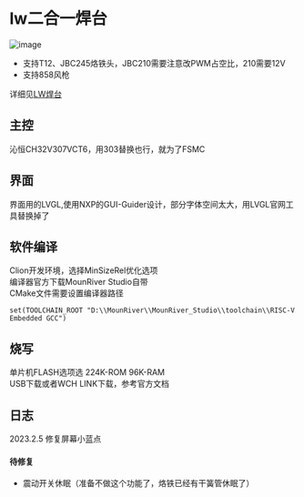 # lw二合一焊台
![image](https://image.lceda.cn/pullimage/vQP46FFlfbOm5sraZ4GKLsGqRL4FvPVqw5Z7oa6u.jpeg)
* 支持T12、JBC245烙铁头，JBC210需要注意改PWM占空比，210需要12V
* 支持858风枪

详细见[LW焊台](https://oshwhub.com/lonerwolf/lw-han-tai)
## 主控
沁恒CH32V307VCT6，用303替换也行，就为了FSMC
## 界面
界面用的LVGL,使用NXP的GUI-Guider设计，部分字体空间太大，用LVGL官网工具替换掉了
## 软件编译
Clion开发环境，选择MinSizeRel优化选项  
编译器官方下载MounRiver Studio自带  
CMake文件需要设置编译器路径
```
set(TOOLCHAIN_ROOT "D:\\MounRiver\\MounRiver_Studio\\toolchain\\RISC-V Embedded GCC")
```

## 烧写
单片机FLASH选项选 224K-ROM 96K-RAM  
USB下载或者WCH LINK下载，参考官方文档

## 日志
2023.2.5 修复屏幕小蓝点
#### 待修复
* 震动开关休眠（准备不做这个功能了，烙铁已经有干簧管休眠了）

